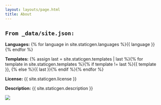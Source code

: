 ```yaml
---
layout: layouts/page.html
title: About
---
```


<!-- Pull in data from _data/site.json  -->
## `From _data/site.json:`

**Languages:** {% for language in site.staticgen.languages %}{{ language }}{% endfor %}

**Templates:** {% assign last = site.staticgen.templates | last %}{% for template in site.staticgen.templates %}{% if template != last %}{{ template }}, {% else %}{{ last }}{% endif %}{% endfor %}

**License:** {{ site.staticgen.license }}

**Description:** {{ site.staticgen.description }}

<img src="{{ site.logo }}" id="eleventy-logo">
